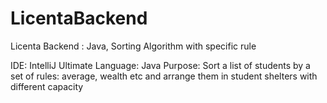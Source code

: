 # LicentaBackend
Licenta Backend : Java, Sorting Algorithm with specific rule


IDE: IntelliJ Ultimate
Language: Java
Purpose: Sort a list of students by a set of rules: average, wealth etc and arrange them in student shelters with different capacity
